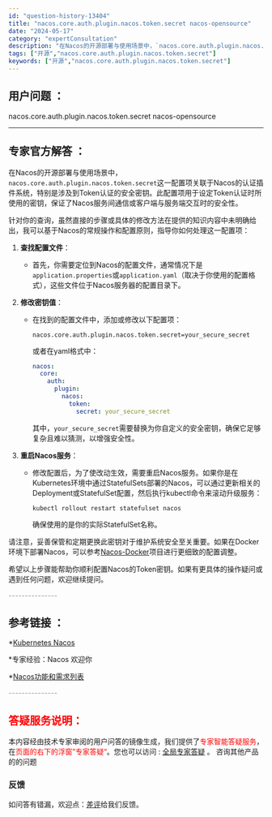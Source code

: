 ```yaml
---
id: "question-history-13404"
title: "nacos.core.auth.plugin.nacos.token.secret nacos-opensource"
date: "2024-05-17"
category: "expertConsultation"
description: "在Nacos的开源部署与使用场景中，`nacos.core.auth.plugin.nacos.token.secret`这一配置项关联于Nacos的认证插件系统，特别是涉及到Token认证的安全密钥。此配置项用于设定Token认证时所使用的密钥，保证了Nacos服务间通信或客户端与服务端交互时的安"
tags: ["开源","nacos.core.auth.plugin.nacos.token.secret"]
keywords: ["开源","nacos.core.auth.plugin.nacos.token.secret"]
---
```


## 用户问题 ： 
 nacos.core.auth.plugin.nacos.token.secret nacos-opensource 

---------------
## 专家官方解答 ：

在Nacos的开源部署与使用场景中，`nacos.core.auth.plugin.nacos.token.secret`这一配置项关联于Nacos的认证插件系统，特别是涉及到Token认证的安全密钥。此配置项用于设定Token认证时所使用的密钥，保证了Nacos服务间通信或客户端与服务端交互时的安全性。

针对你的查询，虽然直接的步骤或具体的修改方法在提供的知识内容中未明确给出，我可以基于Nacos的常规操作和配置原则，指导你如何处理这一配置项：

1. **查找配置文件**：
   - 首先，你需要定位到Nacos的配置文件，通常情况下是`application.properties`或`application.yaml`（取决于你使用的配置格式），这些文件位于Nacos服务器的配置目录下。

2. **修改密钥值**：
   - 在找到的配置文件中，添加或修改以下配置项：
     ```properties
     nacos.core.auth.plugin.nacos.token.secret=your_secure_secret
     ```
     或者在yaml格式中：
     ```yaml
     nacos:
       core:
         auth:
           plugin:
             nacos:
               token:
                 secret: your_secure_secret
     ```
     其中，`your_secure_secret`需要替换为你自定义的安全密钥，确保它足够复杂且难以猜测，以增强安全性。

3. **重启Nacos服务**：
   - 修改配置后，为了使改动生效，需要重启Nacos服务。如果你是在Kubernetes环境中通过StatefulSets部署的Nacos，可以通过更新相关的Deployment或StatefulSet配置，然后执行kubectl命令来滚动升级服务：
     ```shell
     kubectl rollout restart statefulset nacos
     ```
     确保使用的是你的实际StatefulSet名称。

请注意，妥善保管和定期更换此密钥对于维护系统安全至关重要。如果在Docker环境下部署Nacos，可以参考[Nacos-Docker](https://github.com/nacos-group/nacos-docker)项目进行更细致的配置调整。

希望以上步骤能帮助你顺利配置Nacos的Token密钥。如果有更具体的操作疑问或遇到任何问题，欢迎继续提问。


<font color="#949494">---------------</font> 


## 参考链接 ：

*[Kubernetes Nacos](https://nacos.io/docs/latest/quickstart/quick-start-kubernetes)
 
 *专家经验：Nacos 欢迎你 
 
 *[Nacos功能和需求列表](https://nacos.io/docs/latest/archive/feature-list)


 <font color="#949494">---------------</font> 
 


## <font color="#FF0000">答疑服务说明：</font> 

本内容经由技术专家审阅的用户问答的镜像生成，我们提供了<font color="#FF0000">专家智能答疑服务</font>，在<font color="#FF0000">页面的右下的浮窗”专家答疑“</font>。您也可以访问 : [全局专家答疑](https://opensource.alibaba.com/chatBot) 。 咨询其他产品的的问题

### 反馈
如问答有错漏，欢迎点：[差评](https://ai.nacos.io/user/feedbackByEnhancerGradePOJOID?enhancerGradePOJOId=13887)给我们反馈。
